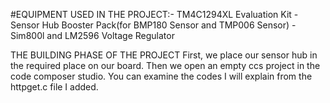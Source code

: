 #EQUIPMENT USED IN THE PROJECT:-
TM4C1294XL Evaluation Kit - Sensor Hub Booster Pack(for BMP180 Sensor and TMP006 Sensor) - Sim800l and LM2596 Voltage Regulator

THE BUILDING PHASE OF THE PROJECT
First, we place our sensor hub in the required place on our board. Then we open an empty ccs project in the code composer studio. You can examine the codes I will explain from the httpget.c file I added.
